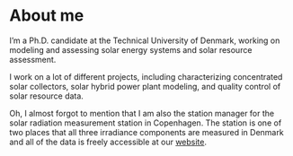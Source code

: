 # About me

I’m a Ph.D. candidate at the Technical University of Denmark, working on modeling and assessing solar energy systems and solar resource assessment.

I work on a lot of different projects, including characterizing concentrated solar collectors, solar hybrid power plant modeling, and quality control of solar resource data.

Oh, I almost forgot to mention that I am also the station manager for the solar radiation measurement station in Copenhagen. The station is one of two places that all three irradiance components are measured in Denmark and all of the data is freely accessible at our [website](http://climatestationdata.byg.dtu.dk/).


